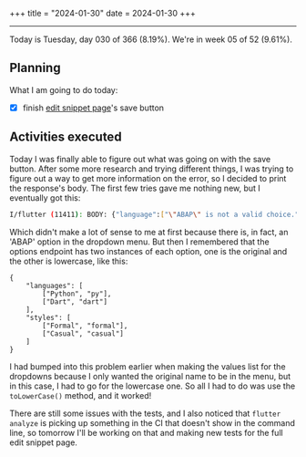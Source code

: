 +++
title = "2024-01-30"
date = 2024-01-30
+++

---

Today is Tuesday, day 030 of 366 (8.19%). We're in week 05 of 52 (9.61%).

## Planning

What I am going to do today:

- [x] finish [edit snippet page](https://github.com/OmnicodeSolutions/luisa_drf_flutter_client/blob/main/lib/edit_snippet.dart)'s save button

## Activities executed

Today I was finally able to figure out what was going on with the save button. After some more research and trying different things, I was trying to figure out a way to get more information on the error, so I decided to print the response's body. The first few tries gave me nothing new, but I eventually got this:

```bash
I/flutter (11411): BODY: {"language":["\"ABAP\" is not a valid choice."]}
```

Which didn't make a lot of sense to me at first because there is, in fact, an 'ABAP' option in the dropdown menu. But then I remembered that the options endpoint has two instances of each option, one is the original and the other is lowercase, like this:

```
{
    "languages": [
        ["Python", "py"],
        ["Dart", "dart"]
    ],
    "styles": [
        ["Formal", "formal"],
        ["Casual", "casual"]
    ]
}
```

I had bumped into this problem earlier when making the values list for the dropdowns because I only wanted the original name to be in the menu, but in this case, I had to go for the lowercase one. So all I had to do was use the `toLowerCase()` method, and it worked!

There are still some issues with the tests, and I also noticed that `flutter analyze` is picking up something in the CI that doesn't show in the command line, so tomorrow I'll be working on that and making new tests for the full edit snippet page.
